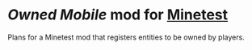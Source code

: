 # ***Owned Mobile*** mod for [Minetest][]

Plans for a Minetest mod that registers entities to be owned by players.

[Minetest]: http://www.minetest.net/
